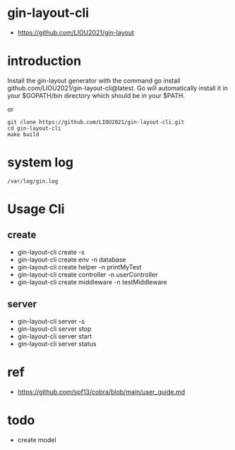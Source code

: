# gin-layout-cli
- https://github.com/LIOU2021/gin-layout

# introduction
Install the gin-layout generator with the command go install github.com/LIOU2021/gin-layout-cli@latest. Go will automatically install it in your $GOPATH/bin directory which should be in your $PATH.

or

```
git clone https://github.com/LIOU2021/gin-layout-cli.git
cd gin-layout-cli
make build
```

# system log 
```
/var/log/gin.log
```

# Usage Cli
## create
- gin-layout-cli create -s
- gin-layout-cli create env -n database
- gin-layout-cli create helper -n printMyTest
- gin-layout-cli create controller -n userController
- gin-layout-cli create middleware -n testMiddleware
## server
- gin-layout-cli server -s
- gin-layout-cli server stop
- gin-layout-cli server start
- gin-layout-cli server status
# ref
- https://github.com/spf13/cobra/blob/main/user_guide.md

# todo
- create model